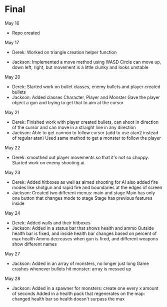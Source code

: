 # Final

May 16
- Repo created

May 17
- Derek: Worked on triangle creation helper function

- Jackson:
    Implemented a move method using WASD
    Circle can move up, down left, right, but movement is a little clunky and looks unstable

May 20
- Derek: Started work on bullet classes, enemy bullets and player created bullets
- Jackson:
    Added classes Character, Player and Monster
    Gave the player object a gun and trying to get that to aim at the cursor

May 21
- Derek: Finished work with player created bullets, can shoot in direction of the cursor and can move in a straight line in any direction
- Jackson:
    Able to get cannon to follow cursor (add to use atan2 instead of regular atan)
    Used same method to get a monster to follow the player

May 22
- Derek: smoothed out player movements so that it's not so choppy. Started work on enemy shooting ai.

May 23
- Derek: Added hitboxes as well as aimed shooting for AI also added fire modes like shotgun and rapid fire and boundaries at the edges of screen
- Jackson:
    Created two different menus: main and stage
    Main has only one button that changes mode to stage
    Stage has previous features inside

May 24
- Derek: Added walls and their hitboxes
- Jackson:
    Added in a status bar that shows health and ammo
    Outside health bar is fixed, and inside health bar changes based on percent of max health
    Ammo decreases when gun is fired, and different weapons show different names

May 27
- Jackson:
    Added in an array of monsters, no longer just long
    Game crashes whenever bullets hit monster: array is messed up

May 28
- Jackson:
    Added in a spawner for monsters: create one every x amount of seconds
    Added in a health pack that regenerates on the map: changed health bar so health doesn't surpass the max
